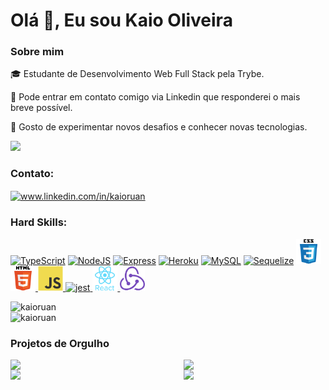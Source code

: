 <h1 align="left">Olá 👋, Eu sou Kaio Oliveira</h1>
<h3 align="left">Sobre mim</h3>
<p align="left">🎓 Estudante de Desenvolvimento Web Full Stack pela Trybe.</p>
<p align="left">💬 Pode entrar em contato comigo via Linkedin que responderei o mais breve possível.</p>
<p align="left">📝 Gosto de experimentar novos desafios e conhecer novas tecnologias.</p>

<a href="https://www.github.com/kaioruan" target="_blank" rel="noreferrer"><img
src="https://img.shields.io/github/followers/kaioruan?logo=github&style=for-the-badge&color=0891b2&labelColor=1c1917" /></a>

<h3 align="left">Contato:</h3>
<p align="left">
<a href="https://www.linkedin.com/in/kaioruan" target="blank"><img align="center" src="https://raw.githubusercontent.com/rahuldkjain/github-profile-readme-generator/master/src/images/icons/Social/linked-in-alt.svg" alt="www.linkedin.com/in/kaioruan" height="30" width="40" /></a>
</p>

<h3 align="left">Hard Skills:</h3>
<p align="left"> <a href="https://www.w3schools.com/css/" target="_blank" rel="noreferrer"> 
<a href="https://www.typescriptlang.org/" target="_blank" rel="noreferrer"><img src="https://raw.githubusercontent.com/danielcranney/readme-generator/main/public/icons/skills/typescript-colored.svg" width="36" height="36" alt="TypeScript" /></a>
<a href="https://nodejs.org/en/" target="_blank" rel="noreferrer"><img src="https://raw.githubusercontent.com/danielcranney/readme-generator/main/public/icons/skills/nodejs-colored.svg" width="36" height="36" alt="NodeJS" /></a>
<a href="https://expressjs.com/" target="_blank" rel="noreferrer"><img src="https://raw.githubusercontent.com/danielcranney/readme-generator/main/public/icons/skills/express-colored-dark.svg" width="36" height="36" alt="Express" /></a>
<a href="https://www.heroku.com/" target="_blank" rel="noreferrer"><img src="https://raw.githubusercontent.com/danielcranney/readme-generator/main/public/icons/skills/heroku-colored.svg" width="36" height="36" alt="Heroku" /></a>
<a href="https://www.mysql.com/" target="_blank" rel="noreferrer"><img src="https://raw.githubusercontent.com/danielcranney/readme-generator/main/public/icons/skills/mysql-colored.svg" width="36" height="36" alt="MySQL" /></a>
<a href="https://sequelize.org/" target="_blank" rel="noreferrer"><img src="https://avatars3.githubusercontent.com/u/3591786?s=400&v=4" width="36" height="36" alt="Sequelize" /></a>
<img src="https://raw.githubusercontent.com/devicons/devicon/master/icons/css3/css3-original-wordmark.svg" alt="css3" width="40" height="40"/> </a> <a href="https://www.w3.org/html/" target="_blank" rel="noreferrer"> <img src="https://raw.githubusercontent.com/devicons/devicon/master/icons/html5/html5-original-wordmark.svg" alt="html5" width="40" height="40"/> </a> <a href="https://developer.mozilla.org/en-US/docs/Web/JavaScript" target="_blank" rel="noreferrer"> <img src="https://raw.githubusercontent.com/devicons/devicon/master/icons/javascript/javascript-original.svg" alt="javascript" width="40" height="40"/> </a> <a href="https://jestjs.io" target="_blank" rel="noreferrer"> <img src="https://www.vectorlogo.zone/logos/jestjsio/jestjsio-icon.svg" alt="jest" width="40" height="40"/> </a> <a href="https://reactjs.org/" target="_blank" rel="noreferrer"> <img src="https://raw.githubusercontent.com/devicons/devicon/master/icons/react/react-original-wordmark.svg" alt="react" width="40" height="40"/> </a> <a href="https://redux.js.org" target="_blank" rel="noreferrer"> <img src="https://raw.githubusercontent.com/devicons/devicon/master/icons/redux/redux-original.svg" alt="redux" width="40" height="40"/> </a> </p>

<span><img align="left" src="https://github-readme-stats.vercel.app/api/top-langs?username=kaioruan&show_icons=true&locale=en&layout=compact" alt="kaioruan"  width="400px" /></span>

<span><img align="left" src="https://github-readme-streak-stats.herokuapp.com/?user=kaioruan&" alt="kaioruan" width="400px" /></span>

<br /><br />

  <h3 align="left">Projetos de Orgulho</h3>
<p align="left">
<div width="100%" align="center"><a href="https://github.com/kaioruan/myRecipe-app" align="left"><img align="left" width="45%" src="https://github-readme-stats.vercel.app/api/pin/?username=kaioruan&repo=myRecipe-app&title_color=ffffff&text_color=ffffff&icon_color=0891b2&bg_color=1c1917&hide_border=true&locale=en" /></a><a href="https://github.com/kaioruan/sequelize-blogs-api" align="right"><img align="right" width="45%" src="https://github-readme-stats.vercel.app/api/pin/?username=kaioruan&repo=sequelize-blogs-api&title_color=ffffff&text_color=ffffff&icon_color=0891b2&bg_color=1c1917&hide_border=true&locale=en" /></a></div>

<div width="100%" align="center"><a href="https://github.com/kaioruan/store-manager" align="left"><img align="left" width="45%" src="https://github-readme-stats.vercel.app/api/pin/?username=kaioruan&repo=store-manager&title_color=ffffff&text_color=ffffff&icon_color=0891b2&bg_color=1c1917&hide_border=true&locale=en" /></a><a href="https://github.com/kaioruan/project-trivia-react-redux" align="right"><img align="right" width="45%" src="https://github-readme-stats.vercel.app/api/pin/?username=kaioruan&repo=project-trivia-react-redux&title_color=ffffff&text_color=ffffff&icon_color=0891b2&bg_color=1c1917&hide_border=true&locale=en" /></a></div><br />
</p>
